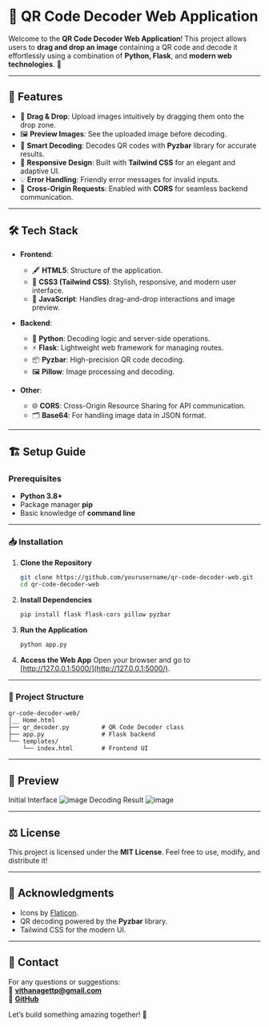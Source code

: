 # 📸 QR Code Decoder Web Application

Welcome to the **QR Code Decoder Web Application**! This project allows users to **drag and drop an image** containing a QR code and decode it effortlessly using a combination of **Python, Flask**, and **modern web technologies**. 🚀

---

## 🌟 Features

- 🎯 **Drag & Drop**: Upload images intuitively by dragging them onto the drop zone.  
- 🖼️ **Preview Images**: See the uploaded image before decoding.  
- 🧠 **Smart Decoding**: Decodes QR codes with **Pyzbar** library for accurate results.  
- 🚀 **Responsive Design**: Built with **Tailwind CSS** for an elegant and adaptive UI.  
- 💡 **Error Handling**: Friendly error messages for invalid inputs.  
- 🔄 **Cross-Origin Requests**: Enabled with **CORS** for seamless backend communication.

---

## 🛠️ Tech Stack

- **Frontend**:
  - 🖋️ **HTML5**: Structure of the application.
  - 🎨 **CSS3 (Tailwind CSS)**: Stylish, responsive, and modern user interface.
  - 📜 **JavaScript**: Handles drag-and-drop interactions and image preview.

- **Backend**:
  - 🐍 **Python**: Decoding logic and server-side operations.
  - ⚡ **Flask**: Lightweight web framework for managing routes.
  - 📦 **Pyzbar**: High-precision QR code decoding.
  - 🖼️ **Pillow**: Image processing and decoding.

- **Other**:
  - 🌐 **CORS**: Cross-Origin Resource Sharing for API communication.
  - 🗂️ **Base64**: For handling image data in JSON format.

---

## 🏗️ Setup Guide

### Prerequisites
- **Python 3.8+**
- Package manager **pip**
- Basic knowledge of **command line**

---

### 📥 Installation

1. **Clone the Repository**
   ```bash
   git clone https://github.com/yourusername/qr-code-decoder-web.git
   cd qr-code-decoder-web
   ```

2. **Install Dependencies**
   ```bash
   pip install flask flask-cors pillow pyzbar
   ```

3. **Run the Application**
   ```bash
   python app.py
   ```

4. **Access the Web App**
   Open your browser and go to [http://127.0.0.1:5000/](http://127.0.0.1:5000/).

---

### 📂 Project Structure

```plaintext
qr-code-decoder-web/
│__ Home.html
├── qr_decoder.py         # QR Code Decoder class
├── app.py                # Flask backend
└── templates/
    └── index.html        # Frontend UI
```
---

## 📸 Preview
Initial Interface
![image](https://github.com/user-attachments/assets/a41f3601-c58b-478a-9788-3f6405a7eb32)
Decoding Result
![image](https://github.com/user-attachments/assets/4ebe2357-9747-4e21-99d8-e6c120255372)

---

## ⚖️ License

This project is licensed under the **MIT License**. Feel free to use, modify, and distribute it!

---

## 🙌 Acknowledgments

- Icons by [Flaticon](https://www.flaticon.com/).  
- QR decoding powered by the **Pyzbar** library.  
- Tailwind CSS for the modern UI.

---

## 💬 Contact

For any questions or suggestions:  
📧 **vithanagettp@gmail.com**  
🌟 **[GitHub](https://github.com/Thiyasara-github)**  

Let’s build something amazing together! 🚀
